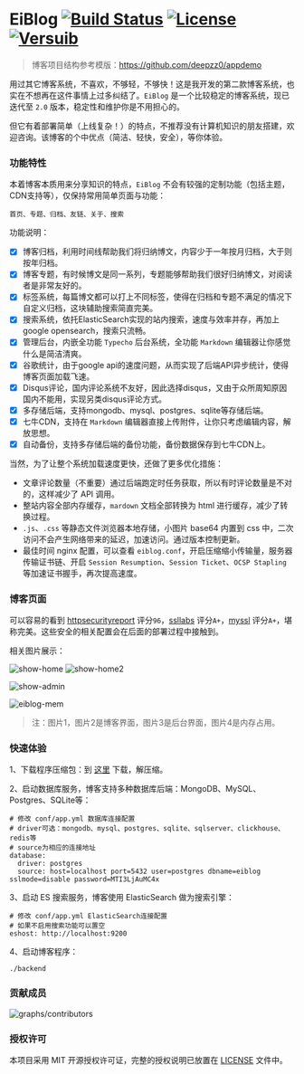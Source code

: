 # EiBlog [![Build Status](https://travis-ci.org/eiblog/eiblog.svg?branch=v1.3.0)](https://travis-ci.org/eiblog/eiblog) [![License](https://img.shields.io/badge/license-MIT-brightgreen.svg)](LICENSE.md) [![Versuib](https://img.shields.io/github/tag/eiblog/eiblog.svg)](https://github.com/eiblog/eiblog/releases) 

> 博客项目结构参考模版：https://github.com/deepzz0/appdemo

用过其它博客系统，不喜欢，不够轻，不够快！这是我开发的第二款博客系统，也实在不想再在这件事情上过多纠结了。`EiBlog` 是一个比较稳定的博客系统，现已迭代至 `2.0` 版本，稳定性和维护你是不用担心的。

但它有着部署简单（上线复杂！）的特点，不推荐没有计算机知识的朋友搭建，欢迎咨询。该博客的个中优点（简洁、轻快，安全），等你体验。

### 功能特性

本着博客本质用来分享知识的特点，`EiBlog` 不会有较强的定制功能（包括主题，CDN支持等），仅保持常用简单页面与功能：

```
首页、专题、归档、友链、关于、搜索
```

功能说明：

- [x] 博客归档，利用时间线帮助我们将归纳博文，内容少于一年按月归档，大于则按年归档。
- [x] 博客专题，有时候博文是同一系列，专题能够帮助我们很好归纳博文，对阅读者是非常友好的。
- [x] 标签系统，每篇博文都可以打上不同标签，使得在归档和专题不满足的情况下自定义归档，这块辅助搜索简直完美。
- [x] 搜索系统，依托ElasticSearch实现的站内搜索，速度与效率并存，再加上google opensearch，搜索只流畅。
- [x] 管理后台，内嵌全功能 `Typecho` 后台系统，全功能 `Markdown` 编辑器让你感觉什么是简洁清爽。
- [x] 谷歌统计，由于google api的速度问题，从而实现了后端API异步统计，使得博客页面加载飞速。
- [x] Disqus评论，国内评论系统不友好，因此选择disqus，又由于众所周知原因国内不能用，实现另类disqus评论方式。
- [x] 多存储后端，支持mongodb、mysql、postgres、sqlite等存储后端。
- [x] 七牛CDN，支持在 `Markdown` 编辑器直接上传附件，让你只考虑编辑内容，解放思想。
- [x] 自动备份，支持多存储后端的备份功能，备份数据保存到七牛CDN上。

当然，为了让整个系统加载速度更快，还做了更多优化措施：

* 文章评论数量（不重要）通过后端跑定时任务获取，所以有时评论数量是不对的，这样减少了 API 调用。
* 整站内容全部内存缓存，`mardown` 文档全部转换为 html 进行缓存，减少了转换过程。
* `.js`、`.css` 等静态文件浏览器本地存储，小图片 base64 内置到 css 中，二次访问不会产生网络带来的延迟，加速访问。通过版本控制更新。
* 最佳时间 nginx 配置，可以查看 `eiblog.conf`，开启压缩缩小传输量，服务器传输证书链、开启 `Session Resumption`、`Session Ticket`、`OCSP Stapling `等加速证书握手，再次提高速度。

### 博客页面

可以容易的看到 [httpsecurityreport](https://httpsecurityreport.com/?report=deepzz.com) 评分`96`，[ssllabs](https://www.ssllabs.com/ssltest/analyze.html?d=deepzz.com&latest) 评分`A+`，[myssl](https://myssl.com/deepzz.com) 评分`A+`，堪称完美。这些安全的相关配置会在后面的部署过程中接触到。

相关图片展示：

![show-home](https://st.deepzz.com/blog/img/show-home.png)
![show-home2](https://st.deepzz.com/blog/img/show-home2.png)

![show-admin](https://st.deepzz.com/blog/img/show-admin.png)

![eiblog-mem](https://st.deepzz.com/blog/img/eiblog-mem.png)

> 注：图片1，图片2是博客界面，图片3是后台界面，图片4是内存占用。

### 快速体验

1、下载程序压缩包：到 [这里](https://github.com/eiblog/eiblog/releases) 下载，解压缩。

2、启动数据库服务，博客支持多种数据库后端：MongoDB、MySQL、Postgres、SQLite等：

```
# 修改 conf/app.yml 数据库连接配置
# driver可选：mongodb、mysql、postgres、sqlite、sqlserver、clickhouse、redis等
# source为相应的连接地址
database:
  driver: postgres
  source: host=localhost port=5432 user=postgres dbname=eiblog sslmode=disable password=MTI3LjAuMC4x
```

3、启动 ES 搜索服务，博客使用 ElasticSearch 做为搜索引擎：

```
# 修改 conf/app.yml ElasticSearch连接配置
# 如果不启用搜索功能可以置空
eshost: http://localhost:9200
```

4、启动博客程序：

```
./backend
```

### 贡献成员

![graphs/contributors](https://opencollective.com/eiblog/contributors.svg?width=890&button=false)

### 授权许可

本项目采用 MIT 开源授权许可证，完整的授权说明已放置在 [LICENSE](https://github.com/eiblog/eiblog/blob/master/LICENSE) 文件中。

